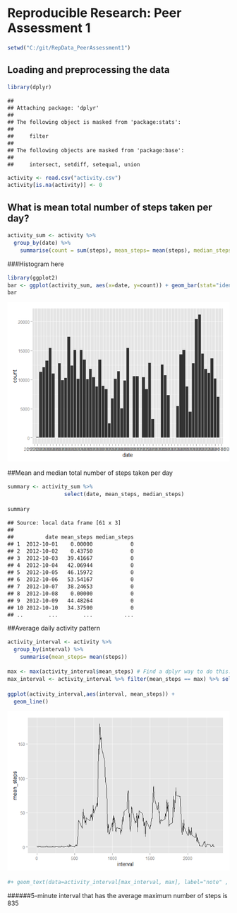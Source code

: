 # Reproducible Research: Peer Assessment 1

```r
setwd("C:/git/RepData_PeerAssessment1")
```
## Loading and preprocessing the data

```r
library(dplyr)
```

```
## 
## Attaching package: 'dplyr'
## 
## The following object is masked from 'package:stats':
## 
##     filter
## 
## The following objects are masked from 'package:base':
## 
##     intersect, setdiff, setequal, union
```

```r
activity <- read.csv("activity.csv")
activity[is.na(activity)] <- 0
```

## What is mean total number of steps taken per day?

```r
activity_sum <- activity %>%
  group_by(date) %>%
    summarise(count = sum(steps), mean_steps= mean(steps), median_steps=median(steps))
```

###Histogram here

```r
library(ggplot2)
bar <- ggplot(activity_sum, aes(x=date, y=count)) + geom_bar(stat="identity") 
bar
```

![](PA1_template_files/figure-html/unnamed-chunk-4-1.png) 

##Mean and median total number of steps taken per day


```r
summary <- activity_sum %>% 
                  select(date, mean_steps, median_steps)

summary
```

```
## Source: local data frame [61 x 3]
## 
##          date mean_steps median_steps
## 1  2012-10-01    0.00000            0
## 2  2012-10-02    0.43750            0
## 3  2012-10-03   39.41667            0
## 4  2012-10-04   42.06944            0
## 5  2012-10-05   46.15972            0
## 6  2012-10-06   53.54167            0
## 7  2012-10-07   38.24653            0
## 8  2012-10-08    0.00000            0
## 9  2012-10-09   44.48264            0
## 10 2012-10-10   34.37500            0
## ..        ...        ...          ...
```

##Average daily activity pattern

```r
activity_interval <- activity %>%
  group_by(interval) %>%
    summarise(mean_steps= mean(steps))

max <- max(activity_interval$mean_steps) # Find a dplyr way to do this.
max_interval <- activity_interval %>% filter(mean_steps == max) %>% select(interval)

ggplot(activity_interval,aes(interval, mean_steps)) +
  geom_line() 
```

![](PA1_template_files/figure-html/unnamed-chunk-6-1.png) 

```r
#+ geom_text(data=activity_interval[max_interval, max], label="note" , vjust=1, colour="red")
```

######5-minute interval that has the average maximum number of steps is 835
